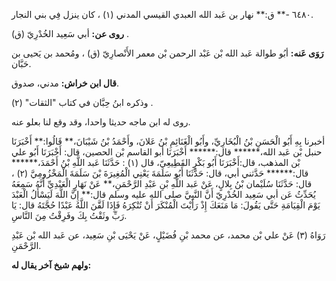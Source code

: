٦٤٨٠ -** ق:** نهار بن عَبد الله العبدي القيسي المدني (١) ، كان ينزل فِي بني النجار.

**روى عن:** أبي سَعِيد الخُدْرِيّ (ق) .

**رَوَى عَنه:** أبُو طوالة عَبد الله بْن عَبْد الرحمن بْن معمر الأَنْصارِيّ (ق) ، ومُحمد بن يَحيى بن حَبَّان.

**قال ابن خراش:** مدني، صدوق.

وذكره ابنُ حِبَّان في كتاب "الثقات" (٢) .

روى له ابن ماجه حديثا واحدا، وقد وقع لنا بعلو عنه.

أخبرنا بِهِ أَبُو الْحَسَنِ بْنُ الْبُخَارِيِّ، وأَبُو الْغَنَائِمِ بْنُ عَلانَ، وأَحْمَدُ بْنُ شَيْبَانَ،** قَالُوا:** أَخْبَرَنَا حنبل بْن عَبد الله،****** قال:****** أَخْبَرَنَا أبو القاسم بْن الحصين، قال: أَخْبَرَنَا أَبُو علي بْن المذهب، قال:أَخْبَرَنَا أَبُو بَكْرٍ القَطِيعِيّ، قال (١) : حَدَّثَنَا عَبد اللَّهِ بْنُ أَحْمَدَ،****** قال:****** حَدَّثني أبي، قال: حَدَّثَنَا أَبُو سَلَمَةَ يَعْنِي الْمُغِيرَةَ بْنَ سَلَمَةَ الْمَخْزُومِيَّ (٢) ، قال: حَدَّثَنَا سُلَيْمان بْنُ بِلالٍ، عَنْ عَبد اللَّهِ بْنِ عَبْدِ الرَّحْمَنِ،** عَنْ نَهَارٍ الْعَبْدِيِّ أَنَّهُ سَمِعَهُ يُحَدِّثُ عَن أبي سَعِيد الخُدْرِيّ أَنَّ النَّبِيَّ صلى الله عليه وسلم قال:** إِنَّ اللَّهَ لَيَسْأَلُ الْعَبْدَ يَوْمَ الْقِيَامَةِ حَتَّى يَقُولَ: مَا مَنَعَكَ إِذْ رَأَيْتَ الْمُنْكَرَ أَنْ تُنْكِرَهُ فَإِذَا لَقَّنَ اللَّهُ عَبْدًا حُجَّتَهُ قال: يَا رَبِّ وثَقْتُ بِكَ وفَرِقْتُ مِنَ النَّاسِ.

رَوَاهُ (٣) عَنْ علي بْن محمد، عن محمد بْنِ فُضَيْلٍ، عَنْ يَحْيَى بْنِ سَعِيد، عن عَبد الله بْن عَبْدِ الرَّحْمَنِ.

**ولهم شيخ آخر يقال له:**